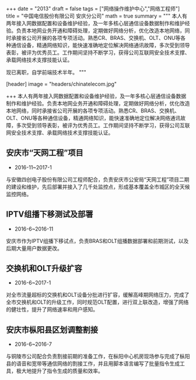 +++
date = "2013"
draft = false
tags = ["网络操作维护中心","网络工程师"]
title = "中国电信股份有限公司 安庆分公司"
math = true
summary = """
本人有两年接入网数据配置和设备维护经验，及一年多核心层通信设备数据制作和维护经验。负责本地网业务开通和障碍处理，定期做好网络分析，优化改造本地网络，同时承接省公司开展的各项专项活动。熟悉CR、BRAS、交换机、OLT、ONU等各种通信设备，精通网络知识，能快速准确地定位解决网络通讯故障，多次受到领导表彰，被评为优秀员工。工作期间坚持不断学习，获得公司互联网安全技术支撑、承载网络技术支撑技能认证。

现已离职，自学前端技术半年。
"""

[header]
image = "headers/chinatelecom.jpg"

+++
本人有两年接入网数据配置和设备维护经验，及一年多核心层通信设备数据制作和维护经验。负责本地网业务开通和障碍处理，定期做好网络分析，优化改造本地网络，同时承接省公司开展的各项专项活动。熟悉CR、BRAS、交换机、OLT、ONU等各种通信设备，精通网络知识，能快速准确地定位解决网络通讯故障，多次受到领导表彰，被评为优秀员工。工作期间坚持不断学习，获得公司互联网安全技术支撑、承载网络技术支撑技能认证。

## 安庆市“天网工程”项目
- 2016-11~2017-1

与安徽四创电子股份有限公司工程师配合，负责安庆市公安局“天网工程”项目二期的建设和维护，先后部署并接入了几千处监控点，形成基本覆盖全市城区的全天候监控网络。

## IPTV组播下移测试及部署
- 2016-6~2016-11

安庆市作为IPTV组播下移试点，负责BRAS和OLT组播数据部署和前期测试，以及后期大量用户数据更改。

## 交换机和OLT升级扩容
- 2016-6~2017-1

对全市流量超标的交换机和OLT设备分批进行扩容，缓解高峰期网络压力，完成了全市交换机和OLT的升级工作，同时规范OLT配置，进行双上联改造，增强了网络的健壮性，提升了网络速率和用户感知。

## 安庆市枞阳县区划调整割接
- 2016-6~2016-7

与铜陵市公司配合负责割接前期的准备工作，在枞阳中心机房现场参与完成了枞阳县的语音和宽带等通信网络的割接工作，并且用脚本语言编写了批量指令生成工具，极大地提升了指令生成的质量和效率。
